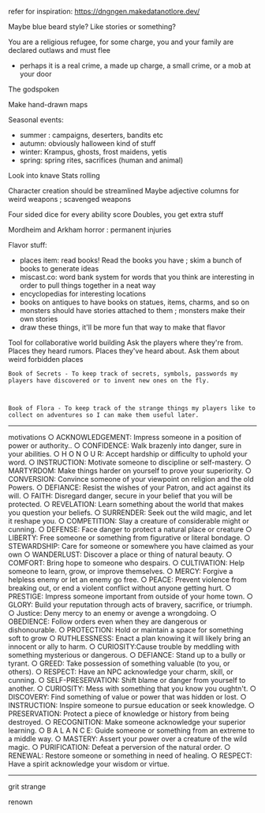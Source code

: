 
refer for inspiration: https://dngngen.makedatanotlore.dev/

Maybe blue beard style? Like stories or something? 




You are a religious refugee, for some charge, you and your family are declared outlaws and must flee 
- perhaps it is a real crime, a made up charge, a small crime, or a mob at your door 

The godspoken 


Make hand-drawn maps

Seasonal events:
- summer : campaigns, deserters, bandits etc 
- autumn: obviously halloween kind of stuff 
- winter: Krampus, ghosts, frost maidens, yetis 
- spring: spring rites, sacrifices (human and animal)

Look into knave 
Stats rolling 


Character creation should be streamlined 
Maybe adjective columns for weird weapons ; scavenged weapons 

Four sided dice for every ability score 
Doubles, you get extra stuff 

Mordheim and Arkham horror : permanent injuries 


Flavor stuff:
- places item: read books! Read the books you have ; skim a bunch of books to generate ideas 
- miscast.co: word bank system for words that you think are interesting in order to pull things together in a neat way 
- encyclopedias for interesting locations
- books on antiques to have books on statues, items, charms, and so on 
- monsters should have stories attached to them ; monsters make their own stories
- draw these things, it'll be more fun that way to make that flavor 

Tool for collaborative world building 
Ask the players where they're from. Places they heard rumors. Places they've heard about. Ask them about weird forbidden places




    Book of Secrets - To keep track of secrets, symbols, passwords my players have discovered or to invent new ones on the fly. 



    Book of Flora - To keep track of the strange things my players like to collect on adventures so I can make them useful later. 




---------
motivations
○ ACKNOWLEDGEMENT: Impress someone in a position of power or authority..
○ CONFIDENCE: Walk brazenly into danger, sure in your abilities.
○ H O N O U R: Accept hardship or difficulty to uphold your word.
○ INSTRUCTION: Motivate someone to discipline or self-mastery.
○ MARTYRDOM: Make things harder on yourself to prove your superiority.
○ CONVERSION: Convince someone of your viewpoint on religion and the old Powers.
○ DEFIANCE: Resist the wishes of your Patron, and act against its will.
○ FAITH: Disregard danger, secure in your belief that you will be protected.
○ REVELATION: Learn something about the world that makes you question your beliefs.
○ SURRENDER: Seek out the wild magic, and let it reshape you.
○ COMPETITION: Slay a creature of considerable might or cunning.
○ DEFENSE: Face danger to protect a natural place or creature
○ LIBERTY: Free someone or something from figurative or literal bondage.
○ STEWARDSHIP: Care for someone or somewhere you have claimed as your own
○ WANDERLUST: Discover a place or thing of natural beauty.
○ COMFORT: Bring hope to someone who despairs.
○ CULTIVATION: Help someone to learn, grow, or improve themselves.
○ MERCY: Forgive a helpless enemy or let an enemy go free.
○ PEACE: Prevent violence from breaking out, or end a violent conflict without anyone getting hurt. ○ PRESTIGE: Impress someone important from outside of your home town.
○ GLORY: Build your reputation through acts of bravery, sacrifice, or triumph.
○ Justice: Deny mercy to an enemy or avenge a wrongdoing.
○ OBEDIENCE: Follow orders even when they are dangerous or dishonourable.
○ PROTECTION: Hold or maintain a space for something soft to grow
○ RUTHLESSNESS: Enact a plan knowing it will likely bring an innocent or ally to harm.
○ CURIOSITY:Cause trouble by meddling with something mysterious or dangerous.
○ DEFIANCE: Stand up to a bully or tyrant.
○ GREED: Take possession of something valuable (to you, or others).
○ RESPECT: Have an NPC acknowledge your charm, skill, or cunning.
○ SELF-PRESERVATION: Shift blame or danger from yourself to another.
○ CURIOSITY: Mess with something that you know you oughtn't.
○ DISCOVERY: Find something of value or power that was hidden or lost.
○ INSTRUCTION: Inspire someone to pursue education or seek knowledge.
○ PRESERVATION: Protect a piece of knowledge or history from being destroyed.
○ RECOGNITION: Make someone acknowledge your superior learning.
○ B A L A N C E: Guide someone or something from an extreme to a middle way.
○ MASTERY: Assert your power over a creature of the wild magic.
○ PURIFICATION: Defeat a perversion of the natural order.
○ RENEWAL: Restore someone or something in need of healing.
○ RESPECT: Have a spirit acknowledge your wisdom or virtue.


------
grit 
strange



renown